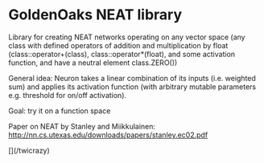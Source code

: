 # GoldenOaks NEAT library
 
 Library for creating NEAT networks operating on any vector space
 (any class with defined operators of addition and multiplication by float (class::operator+(class), class::operator*(float), and some activation function, and have a neutral element class.ZERO())
 
 General idea:
 Neuron takes a linear combination of its inputs (i.e. weighted sum) and applies its activation function (with arbitrary mutable parameters e.g. threshold for on/off activation).

Goal: try it on a function space

Paper on NEAT by Stanley and Miikkulainen: http://nn.cs.utexas.edu/downloads/papers/stanley.ec02.pdf

\[](/twicrazy)
